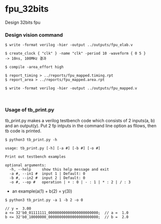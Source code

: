 # fpu_32bits
Design 32bits fpu

### Design vision command

~~~
$ write -format verilog -hier -output ../outputs/fpu_elab.v

$ create_clock { "clk" } -name "clk" -period 10 -waveform { 0 5 }
-> 10ns, 100MHz 결과

$ compile -area_effort high

$ report_timing > ../reports/fpu_mapped.timing.rpt
$ report_area > ../reports/fpu_mapped.area.rpt

$ write -format verilog -hier -output ../outputs/fpu_mapped.v
~~~
 <br />

### Usage of tb_print.py

tb_print.py makes a verilog testbench code which consists of 2 inputs(a, b) and an output(y).
Put 2 fp intputs in the command line option as fllows, then tb code is printed. 

~~~
$ python3 tb_print.py -h

usage: tb_print.py [-h] [-a #] [-b #] [-o #]

Print out testbench examples

optional arguments:
  -h, --help     show this help message and exit
  -a #, --in1 #  input 1 | Default: 0
  -b #, --in2 #  input 2 | Default: 0
  -o #, --op #   operation | + : 0 | - : 1 | * : 2 | / : 3
~~~
  
  - an example(a(1) + b(2) = y(3))
~~~
$ python3 tb_print.py -a 1 -b 2 -o 0

// y =  3.00
a <= 32'b0_01111111_00000000000000000000000;  // a =  1.0
b <= 32'b0_10000000_00000000000000000000000;  // b =  2.0
~~~
